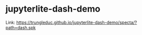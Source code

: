 # jupyterlite-dash-demo

Link: https://trungleduc.github.io/jupyterlite-dash-demo/specta/?path=dash.spk